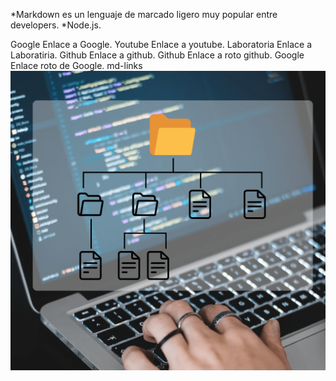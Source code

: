 *Markdown es un lenguaje de marcado ligero muy popular entre developers. *Node.js.

Google Enlace a Google.
Youtube Enlace a youtube.
Laboratoria Enlace a Laboratiria.
Github Enlace a github.
Github Enlace a roto github.
Google Enlace roto de Google.
md-links
![Alt text](image.png)